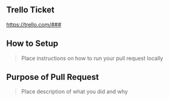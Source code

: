 ## Trello Ticket
https://trello.com/###

## How to Setup
> Place instructions on how to run your pull request locally

## Purpose of Pull Request
> Place description of what you did and why

